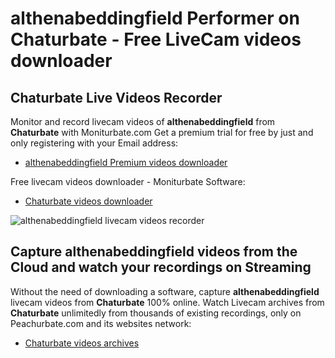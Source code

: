 # althenabeddingfield Performer on Chaturbate - Free LiveCam videos downloader

## Chaturbate Live Videos Recorder

Monitor and record livecam videos of **althenabeddingfield** from **Chaturbate** with Moniturbate.com
Get a premium trial for free by just and only registering with your Email address:
* [althenabeddingfield Premium videos downloader](https://moniturbate.com/request-demo-licence-key.html)

Free livecam videos downloader - Moniturbate Software:
* [Chaturbate videos downloader](https://moniturbate.com/moniturbate-download-software.html)

![althenabeddingfield livecam videos recorder](https://peachurnet.com/templates/moniturbate-software.png)


## Capture althenabeddingfield videos from the Cloud and watch your recordings on Streaming

Without the need of downloading a software, capture **althenabeddingfield** livecam videos from **Chaturbate** 100% online.
Watch Livecam archives from **Chaturbate** unlimitedly from thousands of existing recordings, only on Peachurbate.com and its websites network:
* [Chaturbate videos archives](https://peachurnet.com/)